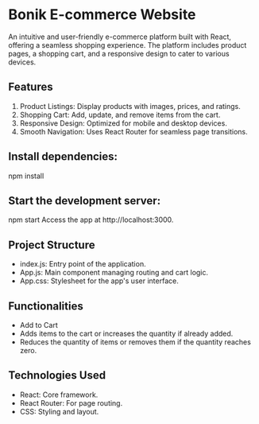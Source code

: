  <h1>Bonik E-commerce Website</h1>
    <p>
        An intuitive and user-friendly e-commerce platform built with React, offering a seamless shopping experience. 
        The platform includes product pages, a shopping cart, and a responsive design to cater to various devices.
    </p>

<h2>Features</h2>
<ol>
<li>Product Listings: Display products with images, prices, and ratings.</li>
<li>Shopping Cart: Add, update, and remove items from the cart.</li>
<li>Responsive Design: Optimized for mobile and desktop devices.</li>
<li>Smooth Navigation: Uses React Router for seamless page transitions.</li>
</ol>

<h2>Install dependencies:</h2>
npm install

<h2>Start the development server:</h2>
npm start
Access the app at http://localhost:3000.

<h2>Project Structure</h2>
<ul>
<li>index.js: Entry point of the application.</li>
<li>App.js: Main component managing routing and cart logic.</li>
<li>App.css: Stylesheet for the app's user interface.</li>
</ul>

<h2>Functionalities</h2>
<ul>
<li>Add to Cart</li>
<li>Adds items to the cart or increases the quantity if already added.</li>
<li>Reduces the quantity of items or removes them if the quantity reaches zero.</li>
</ul>

<h2>Technologies Used</h2>
<ul>
<li>React: Core framework.</li>
<li>React Router: For page routing.</li>
<li>CSS: Styling and layout.</li>
</ul>
